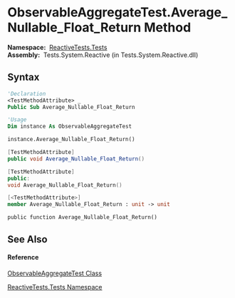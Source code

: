 # ObservableAggregateTest.Average\_Nullable\_Float\_Return Method

**Namespace:**  [ReactiveTests.Tests](ReactiveTests.Tests\ReactiveTests.Tests.md)  
**Assembly:**  Tests.System.Reactive (in Tests.System.Reactive.dll)

## Syntax

```vb
'Declaration
<TestMethodAttribute> _
Public Sub Average_Nullable_Float_Return
```

```vb
'Usage
Dim instance As ObservableAggregateTest

instance.Average_Nullable_Float_Return()
```

```csharp
[TestMethodAttribute]
public void Average_Nullable_Float_Return()
```

```c++
[TestMethodAttribute]
public:
void Average_Nullable_Float_Return()
```

```fsharp
[<TestMethodAttribute>]
member Average_Nullable_Float_Return : unit -> unit 
```

```jscript
public function Average_Nullable_Float_Return()
```

## See Also

#### Reference

[ObservableAggregateTest Class](ObservableAggregateTest\ObservableAggregateTest.md)

[ReactiveTests.Tests Namespace](ReactiveTests.Tests\ReactiveTests.Tests.md)




